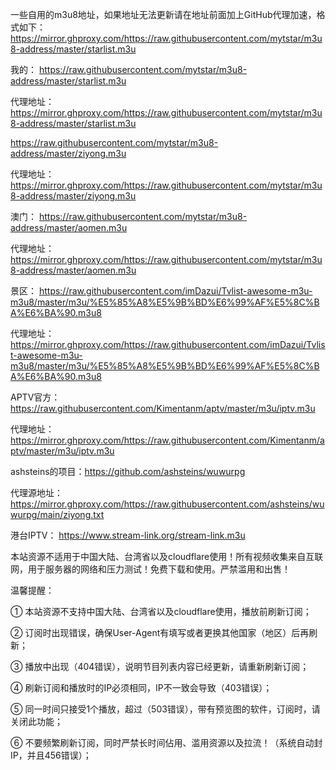 一些自用的m3u8地址，如果地址无法更新请在地址前面加上GitHub代理加速，格式如下：https://mirror.ghproxy.com/https://raw.githubusercontent.com/mytstar/m3u8-address/master/starlist.m3u


我的：
https://raw.githubusercontent.com/mytstar/m3u8-address/master/starlist.m3u

代理地址：https://mirror.ghproxy.com/https://raw.githubusercontent.com/mytstar/m3u8-address/master/starlist.m3u

https://raw.githubusercontent.com/mytstar/m3u8-address/master/ziyong.m3u

代理地址：https://mirror.ghproxy.com/https://raw.githubusercontent.com/mytstar/m3u8-address/master/ziyong.m3u


澳门：
https://raw.githubusercontent.com/mytstar/m3u8-address/master/aomen.m3u

代理地址：https://mirror.ghproxy.com/https://raw.githubusercontent.com/mytstar/m3u8-address/master/aomen.m3u


景区：
https://raw.githubusercontent.com/imDazui/Tvlist-awesome-m3u-m3u8/master/m3u/%E5%85%A8%E5%9B%BD%E6%99%AF%E5%8C%BA%E6%BA%90.m3u8

代理地址：https://mirror.ghproxy.com/https://raw.githubusercontent.com/imDazui/Tvlist-awesome-m3u-m3u8/master/m3u/%E5%85%A8%E5%9B%BD%E6%99%AF%E5%8C%BA%E6%BA%90.m3u8


APTV官方：
https://raw.githubusercontent.com/Kimentanm/aptv/master/m3u/iptv.m3u

代理地址：https://mirror.ghproxy.com/https://raw.githubusercontent.com/Kimentanm/aptv/master/m3u/iptv.m3u

ashsteins的项目：https://github.com/ashsteins/wuwurpg

代理源地址：https://mirror.ghproxy.com/https://raw.githubusercontent.com/ashsteins/wuwurpg/main/ziyong.txt


港台IPTV：
https://www.stream-link.org/stream-link.m3u

本站资源不适用于中国大陆、台湾省以及cloudflare使用！所有视频收集来自互联网，用于服务器的网络和压力测试！免费下载和使用。严禁滥用和出售！

温馨提醒：

① 本站资源不支持中国大陆、台湾省以及cloudflare使用，播放前刷新订阅；

② 订阅时出现错误，确保User-Agent有填写或者更换其他国家（地区）后再刷新；

③ 播放中出现（404错误），说明节目列表内容已经更新，请重新刷新订阅；

④ 刷新订阅和播放时的IP必须相同，IP不一致会导致（403错误）；

⑤ 同一时间只接受1个播放，超过（503错误），带有预览图的软件，订阅时，请关闭此功能；

⑥ 不要频繁刷新订阅，同时严禁长时间佔用、滥用资源以及拉流！（系统自动封IP，并且456错误）；
